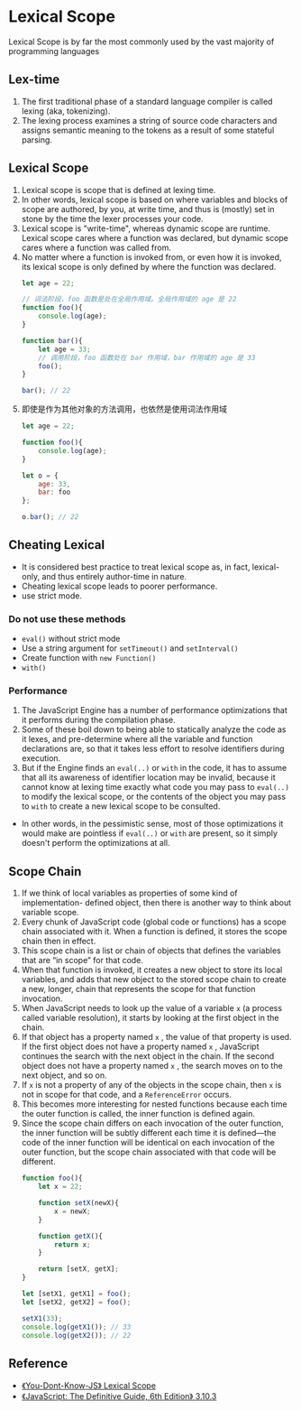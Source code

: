 # Lexical Scope

Lexical Scope is by far the most commonly used by the vast majority of
programming languages


## Lex-time
1. The first traditional phase of a standard language compiler is called lexing
(aka, tokenizing).
2. The lexing process examines a string of source code characters and assigns
semantic meaning to the tokens as a result of some stateful parsing.


## Lexical Scope
1. Lexical scope is scope that is defined at lexing time.
2. In other words, lexical scope is based on where variables and blocks of
scope are authored, by you, at write time, and thus is (mostly) set in stone by
the time the lexer processes your code.
3. Lexical scope is "write-time", whereas dynamic scope are runtime. Lexical
scope cares where a function was declared, but dynamic scope cares where a
function was called from.
4. No matter where a function is invoked from, or even how it is invoked, its
lexical scope is only defined by where the function was declared.
    ```js
    let age = 22;

    // 词法阶段，foo 函数是处在全局作用域。全局作用域的 age 是 22
    function foo(){
        console.log(age);
    }

    function bar(){
        let age = 33;
        // 调用阶段，foo 函数处在 bar 作用域，bar 作用域的 age 是 33
        foo();
    }

    bar(); // 22
    ```
5. 即使是作为其他对象的方法调用，也依然是使用词法作用域
    ```js
    let age = 22;

    function foo(){
        console.log(age);
    }

    let o = {
        age: 33,
        bar: foo
    };

    o.bar(); // 22
    ```


## Cheating Lexical
* It is considered best practice to treat lexical scope as, in fact, lexical-
only, and thus entirely author-time in nature.
* Cheating lexical scope leads to poorer performance.
* use strict mode.

### Do not use these methods
* `eval()` without strict mode
* Use a string argument for `setTimeout()` and `setInterval()`
* Create function with `new Function()`
* `with()`

### Performance
1. The JavaScript Engine has a number of performance optimizations that it
performs during the compilation phase.
2. Some of these boil down to being able to statically analyze the code as it
lexes, and pre-determine where all the variable and function declarations are,
so that it takes less effort to resolve identifiers during execution.
3. But if the Engine finds an `eval(..)` or `with` in the code, it has to assume
that all its awareness of identifier location may be invalid, because it cannot
know at lexing time exactly what code you may pass to `eval(..)` to modify the
lexical scope, or the contents of the object you may pass to `with` to create a
new lexical scope to be consulted.
* In other words, in the pessimistic sense, most of those optimizations it would
make are pointless if `eval(..)` or `with` are present, so it simply doesn't
perform the optimizations at all.


## Scope Chain
1. If we think of local variables as properties of some kind of implementation-
defined object, then there is another way to think about variable scope.
2. Every chunk of JavaScript code (global code or functions) has a scope chain
associated with it. When a function is defined, it stores the scope chain then
in effect.
3. This scope chain is a list or chain of objects that defines the variables
that are “in scope” for that code.
4. When that function is invoked, it creates a new object to store its local
variables, and adds that new object to the stored scope chain to create a new,
longer, chain that represents the scope for that function invocation.
5. When JavaScript needs to look up the value of a variable `x` (a process
called variable resolution), it starts by looking at the first object in the
chain.
6. If that object has a property named `x` , the value of that property is used.
If the first object does not have a property named `x` , JavaScript continues
the search with the next object in the chain. If the second object does not have
a property named `x` , the search moves on to the next object, and so on.
7.  If `x` is not a property of any of the objects in the scope chain, then `x`
is not in scope for that code, and a `ReferenceError` occurs.
8. This becomes more interesting for nested functions because each time the
outer function is called, the inner function is defined again.
9. Since the scope chain differs on each invocation of the outer function,
the inner function will be subtly different each time it is defined—the code of
the inner function will be identical on each invocation of the outer function,
but the scope chain associated with that code will be different.
    ```js
    function foo(){
        let x = 22;

        function setX(newX){
            x = newX;
        }

        function getX(){
            return x;
        }

        return [setX, getX];
    }

    let [setX1, getX1] = foo();
    let [setX2, getX2] = foo();

    setX1(33);
    console.log(getX1()); // 33
    console.log(getX2()); // 22
    ```


## Reference
* [《You-Dont-Know-JS》 Lexical Scope](https://github.com/getify/You-Dont-Know-JS/blob/master/scope%20%26%20closures/ch2.md)
* [《JavaScript: The Definitive Guide, 6th Edition》  3.10.3](https://book.douban.com/subject/5303032/)
